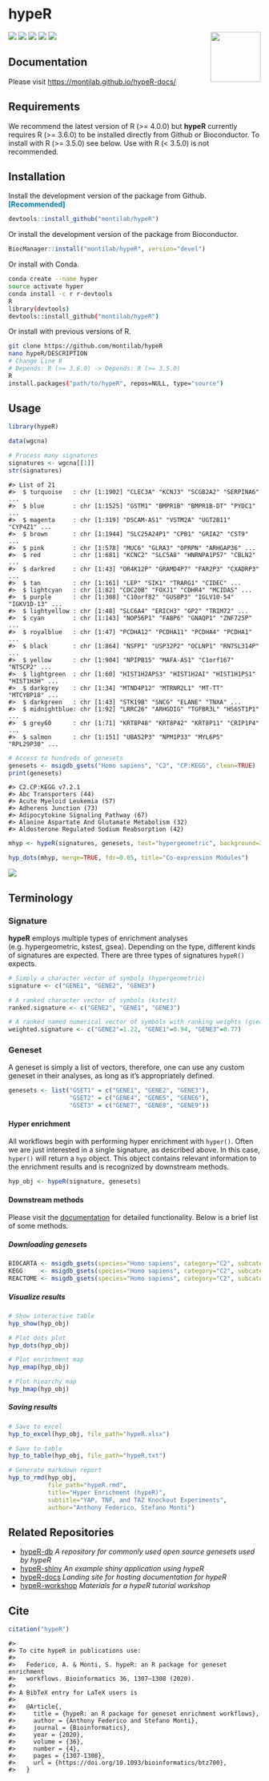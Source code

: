 
<!-- README.md is generated from README.Rmd. Please edit that file -->

# hypeR

<img src="media/logo.png" height="100px" align="right"/>

[![](https://img.shields.io/badge/bioconductor-3.11-3a6378.svg)](https://doi.org/doi:10.18129/B9.bioc.hypeR)
[![](https://img.shields.io/badge/platforms-linux%20%7C%20osx%20%7C%20win-2a89a1.svg)](https://bioconductor.org/checkResults/3.9/bioc-LATEST/hypeR/)
[![](https://img.shields.io/badge/lifecycle-maturing-4ba598.svg)](https://www.tidyverse.org/lifecycle/#maturing)
[![](https://bioconductor.org/shields/build/devel/bioc/hypeR.svg)](https://bioconductor.org/checkResults/devel/bioc-LATEST/hypeR/)
[![](https://img.shields.io/github/last-commit/montilab/hypeR.svg)](https://github.com/montilab/hypeR/commits/master)

## Documentation

Please visit <https://montilab.github.io/hypeR-docs/>

## Requirements

We recommend the latest version of R (\>= 4.0.0) but **hypeR** currently
requires R (\>= 3.6.0) to be installed directly from Github or
Bioconductor. To install with R (\>= 3.5.0) see below. Use with R (\<
3.5.0) is not recommended.

## Installation

Install the development version of the package from Github.
<span style="color:#0278ae">**\[Recommended\]**</span>

``` r
devtools::install_github("montilab/hypeR")
```

Or install the development version of the package from Bioconductor.

``` r
BiocManager::install("montilab/hypeR", version="devel")
```

Or install with Conda.

``` bash
conda create --name hyper
source activate hyper
conda install -c r r-devtools
R
library(devtools)
devtools::install_github("montilab/hypeR")
```

Or install with previous versions of R.

``` bash
git clone https://github.com/montilab/hypeR
nano hypeR/DESCRIPTION
# Change Line 8
# Depends: R (>= 3.6.0) -> Depends: R (>= 3.5.0)
R
install.packages("path/to/hypeR", repos=NULL, type="source")
```

## Usage

``` r
library(hypeR)
```

``` r
data(wgcna)

# Process many signatures
signatures <- wgcna[[1]]
str(signatures)
```

    #> List of 21
    #>  $ turquoise   : chr [1:1902] "CLEC3A" "KCNJ3" "SCGB2A2" "SERPINA6" ...
    #>  $ blue        : chr [1:1525] "GSTM1" "BMPR1B" "BMPR1B-DT" "PYDC1" ...
    #>  $ magenta     : chr [1:319] "DSCAM-AS1" "VSTM2A" "UGT2B11" "CYP4Z1" ...
    #>  $ brown       : chr [1:1944] "SLC25A24P1" "CPB1" "GRIA2" "CST9" ...
    #>  $ pink        : chr [1:578] "MUC6" "GLRA3" "OPRPN" "ARHGAP36" ...
    #>  $ red         : chr [1:681] "KCNC2" "SLC5A8" "HNRNPA1P57" "CBLN2" ...
    #>  $ darkred     : chr [1:43] "OR4K12P" "GRAMD4P7" "FAR2P3" "CXADRP3" ...
    #>  $ tan         : chr [1:161] "LEP" "SIK1" "TRARG1" "CIDEC" ...
    #>  $ lightcyan   : chr [1:82] "CDC20B" "FOXJ1" "CDHR4" "MCIDAS" ...
    #>  $ purple      : chr [1:308] "C10orf82" "GUSBP3" "IGLV10-54" "IGKV1D-13" ...
    #>  $ lightyellow : chr [1:48] "SLC6A4" "ERICH3" "GP2" "TRIM72" ...
    #>  $ cyan        : chr [1:143] "NOP56P1" "FABP6" "GNAQP1" "ZNF725P" ...
    #>  $ royalblue   : chr [1:47] "PCDHA12" "PCDHA11" "PCDHA4" "PCDHA1" ...
    #>  $ black       : chr [1:864] "NSFP1" "USP32P2" "OCLNP1" "RN7SL314P" ...
    #>  $ yellow      : chr [1:904] "NPIPB15" "MAFA-AS1" "C1orf167" "NT5CP2" ...
    #>  $ lightgreen  : chr [1:60] "HIST1H2APS3" "HIST1H2AI" "HIST1H1PS1" "HIST1H3H" ...
    #>  $ darkgrey    : chr [1:34] "MTND4P12" "MTRNR2L1" "MT-TT" "MTCYBP18" ...
    #>  $ darkgreen   : chr [1:43] "STK19B" "SNCG" "ELANE" "TNXA" ...
    #>  $ midnightblue: chr [1:92] "LRRC26" "ARHGDIG" "TGFBR3L" "HS6ST1P1" ...
    #>  $ grey60      : chr [1:71] "KRT8P48" "KRT8P42" "KRT8P11" "CRIP1P4" ...
    #>  $ salmon      : chr [1:151] "UBA52P3" "NPM1P33" "MYL6P5" "RPL29P30" ...

``` r
# Access to hundreds of genesets
genesets <- msigdb_gsets("Homo sapiens", "C2", "CP:KEGG", clean=TRUE)
print(genesets)
```

    #> C2.CP:KEGG v7.2.1 
    #> Abc Transporters (44)
    #> Acute Myeloid Leukemia (57)
    #> Adherens Junction (73)
    #> Adipocytokine Signaling Pathway (67)
    #> Alanine Aspartate And Glutamate Metabolism (32)
    #> Aldosterone Regulated Sodium Reabsorption (42)

``` r
mhyp <- hypeR(signatures, genesets, test="hypergeometric", background=30000)
```

``` r
hyp_dots(mhyp, merge=TRUE, fdr=0.05, title="Co-expression Modules")
```

<img src="README_files/figure-gfm/unnamed-chunk-5-1.png" style="display: block; margin: auto;" />

## Terminology

### Signature

**hypeR** employs multiple types of enrichment analyses
(e.g. hypergeometric, kstest, gsea). Depending on the type, different
kinds of signatures are expected. There are three types of signatures
`hypeR()` expects.

``` r
# Simply a character vector of symbols (hypergeometric)
signature <- c("GENE1", "GENE2", "GENE3")

# A ranked character vector of symbols (kstest)
ranked.signature <- c("GENE2", "GENE1", "GENE3")

# A ranked named numerical vector of symbols with ranking weights (gsea)
weighted.signature <- c("GENE2"=1.22, "GENE1"=0.94, "GENE3"=0.77)
```

### Geneset

A geneset is simply a list of vectors, therefore, one can use any custom
geneset in their analyses, as long as it’s appropriately defined.

``` r
genesets <- list("GSET1" = c("GENE1", "GENE2", "GENE3"),
                 "GSET2" = c("GENE4", "GENE5", "GENE6"),
                 "GSET3" = c("GENE7", "GENE8", "GENE9"))
```

#### Hyper enrichment

All workflows begin with performing hyper enrichment with `hyper()`.
Often we are just interested in a single signature, as described above.
In this case, `hyper()` will return a `hyp` object. This object contains
relevant information to the enrichment results and is recognized by
downstream methods.

``` r
hyp_obj <- hypeR(signature, genesets)
```

#### Downstream methods

Please visit the [documentation](https://montilab.github.io/hypeR-docs/)
for detailed functionality. Below is a brief list of some methods.

##### Downloading genesets

``` r
BIOCARTA <- msigdb_gsets(species="Homo sapiens", category="C2", subcategory="CP:BIOCARTA")
KEGG     <- msigdb_gsets(species="Homo sapiens", category="C2", subcategory="CP:KEGG")
REACTOME <- msigdb_gsets(species="Homo sapiens", category="C2", subcategory="CP:REACTOME")
```

##### Visualize results

``` r
# Show interactive table
hyp_show(hyp_obj)

# Plot dots plot
hyp_dots(hyp_obj)

# Plot enrichment map
hyp_emap(hyp_obj)

# Plot hiearchy map
hyp_hmap(hyp_obj)
```

##### Saving results

``` r
# Save to excel
hyp_to_excel(hyp_obj, file_path="hypeR.xlsx")

# Save to table
hyp_to_table(hyp_obj, file_path="hypeR.txt")

# Generate markdown report
hyp_to_rmd(hyp_obj,
           file_path="hypeR.rmd",
           title="Hyper Enrichment (hypeR)",
           subtitle="YAP, TNF, and TAZ Knockout Experiments",
           author="Anthony Federico, Stefano Monti")
```

## Related Repositories

  - [hypeR-db](https://github.com/montilab/hypeR-db) *A repository for
    commonly used open source genesets used by hypeR*
  - [hypeR-shiny](https://github.com/montilab/hypeR-shiny) *An example
    shiny application using hypeR*
  - [hypeR-docs](https://github.com/montilab/hypeR-docs) *Landing site
    for hosting documentation for hypeR*
  - [hypeR-workshop](https://github.com/montilab/hypeR-workshop)
    *Materials for a hypeR tutorial workshop*

## Cite

``` r
citation("hypeR")
```

    #> 
    #> To cite hypeR in publications use:
    #> 
    #>   Federico, A. & Monti, S. hypeR: an R package for geneset enrichment
    #>   workflows. Bioinformatics 36, 1307–1308 (2020).
    #> 
    #> A BibTeX entry for LaTeX users is
    #> 
    #>   @Article{,
    #>     title = {hypeR: an R package for geneset enrichment workflows},
    #>     author = {Anthony Federico and Stefano Monti},
    #>     journal = {Bioinformatics},
    #>     year = {2020},
    #>     volume = {36},
    #>     number = {4},
    #>     pages = {1307-1308},
    #>     url = {https://doi.org/10.1093/bioinformatics/btz700},
    #>   }
